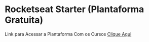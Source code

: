 # Rocketseat Starter (Plantaforma Gratuita)
Link para Acessar a Plantaforma Com os Cursos [Clique Aqui](https://skylab.rocketseat.com.br/journey/starter)

